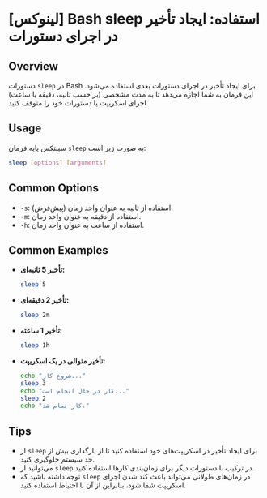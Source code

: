 # [لینوکس] Bash sleep استفاده: ایجاد تأخیر در اجرای دستورات

## Overview
دستورات `sleep` در Bash برای ایجاد تأخیر در اجرای دستورات بعدی استفاده می‌شود. این فرمان به شما اجازه می‌دهد تا به مدت مشخصی (بر حسب ثانیه، دقیقه یا ساعت) اجرای اسکریپت یا دستورات خود را متوقف کنید.

## Usage
سینتکس پایه فرمان `sleep` به صورت زیر است:

```bash
sleep [options] [arguments]
```

## Common Options
- `-s`: استفاده از ثانیه به عنوان واحد زمان (پیش‌فرض).
- `-m`: استفاده از دقیقه به عنوان واحد زمان.
- `-h`: استفاده از ساعت به عنوان واحد زمان.

## Common Examples
- **تأخیر 5 ثانیه‌ای:**
  ```bash
  sleep 5
  ```
  
- **تأخیر 2 دقیقه‌ای:**
  ```bash
  sleep 2m
  ```

- **تأخیر 1 ساعته:**
  ```bash
  sleep 1h
  ```

- **تأخیر متوالی در یک اسکریپت:**
  ```bash
  echo "شروع کار..."
  sleep 3
  echo "کار در حال انجام است..."
  sleep 2
  echo "کار تمام شد."
  ```

## Tips
- از `sleep` برای ایجاد تأخیر در اسکریپت‌های خود استفاده کنید تا از بارگذاری بیش از حد سیستم جلوگیری کنید.
- می‌توانید از `sleep` در ترکیب با دستورات دیگر برای زمان‌بندی کارها استفاده کنید.
- توجه داشته باشید که `sleep` در زمان‌های طولانی می‌تواند باعث کند شدن اجرای اسکریپت شما شود، بنابراین از آن با احتیاط استفاده کنید.
